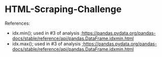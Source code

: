# HTML-Scraping-Challenge

References:
- idx.min(); used in #3 of analysis ;https://pandas.pydata.org/pandas-docs/stable/reference/api/pandas.DataFrame.idxmin.html
- idx.max(); used in #3 of analysis ;https://pandas.pydata.org/pandas-docs/stable/reference/api/pandas.DataFrame.idxmin.html
